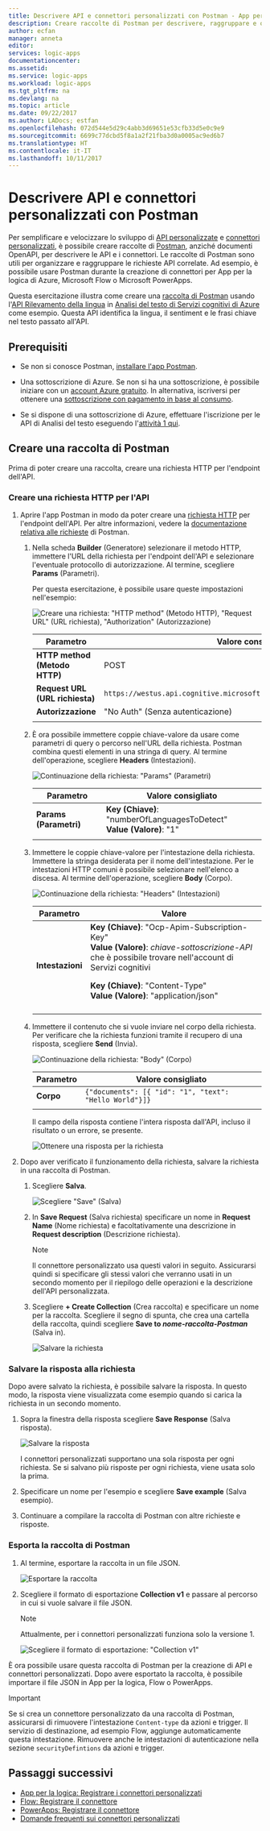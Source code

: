 ```yaml
---
title: Descrivere API e connettori personalizzati con Postman - App per la logica di Azure | Microsoft Docs
description: Creare raccolte di Postman per descrivere, raggruppare e organizzare le API e i connettori personalizzati
author: ecfan
manager: anneta
editor: 
services: logic-apps
documentationcenter: 
ms.assetid: 
ms.service: logic-apps
ms.workload: logic-apps
ms.tgt_pltfrm: na
ms.devlang: na
ms.topic: article
ms.date: 09/22/2017
ms.author: LADocs; estfan
ms.openlocfilehash: 072d544e5d29c4abb3d69651e53cfb33d5e0c9e9
ms.sourcegitcommit: 6699c77dcbd5f8a1a2f21fba3d0a0005ac9ed6b7
ms.translationtype: HT
ms.contentlocale: it-IT
ms.lasthandoff: 10/11/2017
---
```

# <a name="describe-custom-apis-and-custom-connectors-with-postman"></a>Descrivere API e connettori personalizzati con Postman

Per semplificare e velocizzare lo sviluppo di [API personalizzate](../logic-apps/logic-apps-create-api-app.md) e [connettori personalizzati](../logic-apps/custom-connector-overview.md), è possibile creare raccolte di [Postman](https://www.getpostman.com/), anziché documenti OpenAPI, per descrivere le API e i connettori. Le raccolte di Postman sono utili per organizzare e raggruppare le richieste API correlate. Ad esempio, è possibile usare Postman durante la creazione di connettori per App per la logica di Azure, Microsoft Flow o Microsoft PowerApps. 

Questa esercitazione illustra come creare una [raccolta di Postman](https://www.getpostman.com/docs/postman/collections/creating_collections) usando l'[API Rilevamento della lingua](https://westus.dev.cognitive.microsoft.com/docs/services/TextAnalytics.V2.0/operations/56f30ceeeda5650db055a3c7) in [Analisi del testo di Servizi cognitivi di Azure](https://azure.microsoft.com/services/cognitive-services/text-analytics/) come esempio. Questa API identifica la lingua, il sentiment e le frasi chiave nel testo passato all'API.

## <a name="prerequisites"></a>Prerequisiti

* Se non si conosce Postman, [installare l'app Postman](https://www.getpostman.com/apps).

* Una sottoscrizione di Azure. Se non si ha una sottoscrizione, è possibile iniziare con un [account Azure gratuito](https://azure.microsoft.com/free/). In alternativa, iscriversi per ottenere una [sottoscrizione con pagamento in base al consumo](https://azure.microsoft.com/pricing/purchase-options/).

* Se si dispone di una sottoscrizione di Azure, effettuare l'iscrizione per le API di Analisi del testo eseguendo l'[attività 1 qui](../cognitive-services/text-analytics/how-tos/text-analytics-how-to-signup.md). 

## <a name="create-a-postman-collection"></a>Creare una raccolta di Postman

Prima di poter creare una raccolta, creare una richiesta HTTP per l'endpoint dell'API. 

### <a name="create-an-http-request-for-your-api"></a>Creare una richiesta HTTP per l'API

1. Aprire l'app Postman in modo da poter creare una [richiesta HTTP](https://www.getpostman.com/docs/postman/sending_api_requests/requests) per l'endpoint dell'API. Per altre informazioni, vedere la [documentazione relativa alle richieste](https://www.getpostman.com/docs/postman/sending_api_requests/requests) di Postman.

   1. Nella scheda **Builder** (Generatore) selezionare il metodo HTTP, immettere l'URL della richiesta per l'endpoint dell'API e selezionare l'eventuale protocollo di autorizzazione. 
   Al termine, scegliere **Params** (Parametri).

      Per questa esercitazione, è possibile usare queste impostazioni nell'esempio:

      ![Creare una richiesta: "HTTP method" (Metodo HTTP), "Request URL" (URL richiesta), "Authorization" (Autorizzazione)](./media/custom-connector-api-postman-collection/01-create-api-http-request.png)

      | Parametro | Valore consigliato | 
      | --------- | --------------- | 
      | **HTTP method (Metodo HTTP)** | POST | 
      | **Request URL (URL richiesta)** | `https://westus.api.cognitive.microsoft.com/text/analytics/v2.0/languages` | | 
      | **Autorizzazione** | "No Auth" (Senza autenticazione) | | 
      ||| 

   2. È ora possibile immettere coppie chiave-valore da usare come parametri di query o percorso nell'URL della richiesta. Postman combina questi elementi in una stringa di query.
   Al termine dell'operazione, scegliere **Headers** (Intestazioni).

      ![Continuazione della richiesta: "Params" (Parametri)](./media/custom-connector-api-postman-collection/02-create-api-http-request-params.png)

      | Parametro | Valore consigliato | 
      | --------- | --------------- | 
      | **Params (Parametri)** | **Key (Chiave)**: "numberOfLanguagesToDetect" </br>**Value (Valore)**: "1" | 
      ||| 

   3. Immettere le coppie chiave-valore per l'intestazione della richiesta. 
   Immettere la stringa desiderata per il nome dell'intestazione. Per le intestazioni HTTP comuni è possibile selezionare nell'elenco a discesa. Al termine dell'operazione, scegliere **Body** (Corpo). 
   
      ![Continuazione della richiesta: "Headers" (Intestazioni)](./media/custom-connector-api-postman-collection/03-create-api-http-request-header.png)

      | Parametro | Valore | 
      | --------- | ----- | 
      | **Intestazioni** | **Key (Chiave)**: "Ocp-Apim-Subscription-Key" </br>**Value (Valore)**: *chiave-sottoscrizione-API* che è possibile trovare nell'account di Servizi cognitivi <p>**Key (Chiave)**: "Content-Type" </br> **Value (Valore)**: "application/json" | 
      ||| 

   4. Immettere il contenuto che si vuole inviare nel corpo della richiesta. 
   Per verificare che la richiesta funzioni tramite il recupero di una risposta, scegliere **Send** (Invia). 
   
      ![Continuazione della richiesta: "Body" (Corpo)](./media/custom-connector-api-postman-collection/04-create-api-http-request-body.png)

      | Parametro | Valore consigliato | 
      | --------- | --------------- |    
      | **Corpo** | ```{"documents": [{ "id": "1", "text": "Hello World"}]}``` | 
      ||| 

      Il campo della risposta contiene l'intera risposta dall'API, incluso il risultato o un errore, se presente.

      ![Ottenere una risposta per la richiesta](./media/custom-connector-api-postman-collection/05-create-api-http-request-response.png)

2. Dopo aver verificato il funzionamento della richiesta, salvare la richiesta in una raccolta di Postman. 

   1. Scegliere **Salva**. 
      
      ![Scegliere "Save" (Salva)](./media/custom-connector-api-postman-collection/06a-save-request.png)
 
   2. In **Save Request** (Salva richiesta) specificare un nome in **Request Name** (Nome richiesta) e facoltativamente una descrizione in **Request description** (Descrizione richiesta). 

      > [!NOTE]
      > Il connettore personalizzato usa questi valori in seguito. Assicurarsi quindi si specificare gli stessi valori che verranno usati in un secondo momento per il riepilogo delle operazioni e la descrizione dell'API personalizzata.

   3. Scegliere **+ Create Collection** (Crea raccolta) e specificare un nome per la raccolta. 
   Scegliere il segno di spunta, che crea una cartella della raccolta, quindi scegliere **Save to *nome-raccolta-Postman*** (Salva in).

      ![Salvare la richiesta](./media/custom-connector-api-postman-collection/06b-save-request.png)

### <a name="save-the-request-response"></a>Salvare la risposta alla richiesta

Dopo avere salvato la richiesta, è possibile salvare la risposta. In questo modo, la risposta viene visualizzata come esempio quando si carica la richiesta in un secondo momento.

1. Sopra la finestra della risposta scegliere **Save Response** (Salva risposta). 

   ![Salvare la risposta](./media/custom-connector-api-postman-collection/07-create-api-http-request-save-response.png)

   I connettori personalizzati supportano una sola risposta per ogni richiesta. 
   Se si salvano più risposte per ogni richiesta, viene usata solo la prima.

2. Specificare un nome per l'esempio e scegliere **Save example** (Salva esempio).

3. Continuare a compilare la raccolta di Postman con altre richieste e risposte.

### <a name="export-your-postman-collection"></a>Esporta la raccolta di Postman

1. Al termine, esportare la raccolta in un file JSON.

   ![Esportare la raccolta](./media/custom-connector-api-postman-collection/08-export-http-request.png)

2. Scegliere il formato di esportazione **Collection v1** e passare al percorso in cui si vuole salvare il file JSON.

   > [!NOTE]
   > Attualmente, per i connettori personalizzati funziona solo la versione 1.

   ![Scegliere il formato di esportazione: "Collection v1"](./media/custom-connector-api-postman-collection/09-export-format.png)
   
È ora possibile usare questa raccolta di Postman per la creazione di API e connettori personalizzati. Dopo avere esportato la raccolta, è possibile importare il file JSON in App per la logica, Flow o PowerApps.

> [!IMPORTANT]
> Se si crea un connettore personalizzato da una raccolta di Postman, assicurarsi di rimuovere l'intestazione `Content-type` da azioni e trigger. Il servizio di destinazione, ad esempio Flow, aggiunge automaticamente questa intestazione. Rimuovere anche le intestazioni di autenticazione nella sezione `securityDefintions` da azioni e trigger.

## <a name="next-steps"></a>Passaggi successivi

* [App per la logica: Registrare i connettori personalizzati](../logic-apps/logic-apps-custom-connector-register.md)
* [Flow: Registrare il connettore](https://ms.flow.microsoft.com/documentation/register-custom-api/#register-your-custom-connector)
* [PowerApps: Registrare il connettore](https://powerapps.microsoft.com/tutorials/register-custom-api/#register-your-custom-connector)
* [Domande frequenti sui connettori personalizzati](../logic-apps/custom-connector-faq.md)
